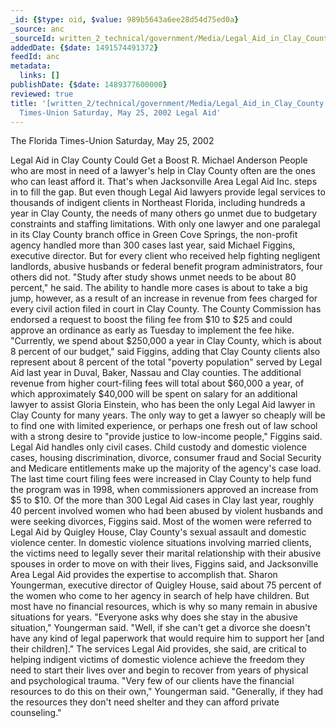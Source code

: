 ```yaml
---
_id: {$type: oid, $value: 989b5643a6ee28d54d75ed0a}
_source: anc
_sourceId: written_2_technical/government/Media/Legal_Aid_in_Clay_County.txt
addedDate: {$date: 1491574491372}
feedId: anc
metadata:
  links: []
publishDate: {$date: 1489377600000}
reviewed: true
title: '[written_2/technical/government/Media/Legal_Aid_in_Clay_County.txt]  The Florida
  Times-Union Saturday, May 25, 2002 Legal Aid'
---
```

The <ignore  id='undefined'>Florida</ignore> Times-Union
Saturday, May 25, 2002

Legal Aid in <geo  id='4151245'>Clay County</geo> Could Get a Boost
R. Michael Anderson
People who are most in need of a lawyer&#x27;s help in <geo  id='4151245'>Clay County</geo>
often are the ones who can least afford it. That&#x27;s when
<ignore  id='undefined'>Jacksonville</ignore> Area Legal Aid Inc. steps in to fill the gap.
But even though Legal Aid lawyers provide legal services to
thousands of indigent clients in Northeast <geo  id='4155751'>Florida</geo>, including
hundreds a year in <geo  id='4151245'>Clay County</geo>, the needs of many others go unmet
due to budgetary constraints and staffing limitations.
With only one lawyer and one paralegal in its <geo  id='4151245'>Clay County</geo> branch
office in <geo  id='4157427'>Green Cove Springs</geo>, the non-profit agency handled more
than 300 cases last year, said Michael Figgins, executive director.
But for every client who received help fighting negligent
landlords, abusive husbands or federal benefit program
administrators, four others did not.
&quot;Study after study shows unmet needs to be about 80 percent,&quot; he
said.
The ability to handle more cases is about to take a big jump,
however, as a result of an increase in revenue from fees charged
for every civil action filed in court in <geo  id='4151245'>Clay County</geo>. The County
Commission has endorsed a request to boost the filing fee from $10
to $25 and could approve an ordinance as early as Tuesday to
implement the fee hike.
&quot;Currently, we spend about $250,000 a year in <geo  id='4151245'>Clay County</geo>, which
is about 8 percent of our budget,&quot; said Figgins, adding that Clay
County clients also represent about 8 percent of the total &quot;poverty
population&quot; served by Legal Aid last year in Duval, Baker, Nassau
and Clay counties.
The additional revenue from higher court-filing fees will total
about $60,000 a year, of which approximately $40,000 will be spent
on salary for an additional lawyer to assist Gloria Einstein, who
has been the only Legal Aid lawyer in <geo  id='4151245'>Clay County</geo> for many
years.
The only way to get a lawyer so cheaply will be to find one with
limited experience, or perhaps one fresh out of law school with a
strong desire to &quot;provide justice to low-income people,&quot; Figgins
said.
Legal Aid handles only civil cases. Child custody and domestic
violence cases, housing discrimination, divorce, consumer fraud and
Social Security and Medicare entitlements make up the majority of
the agency&#x27;s case load.
The last time court filing fees were increased in <geo  id='4151245'>Clay County</geo> to
help fund the program was in 1998, when commissioners approved an
increase from $5 to $10.
Of the more than 300 Legal Aid cases in Clay last year, roughly
40 percent involved women who had been abused by violent husbands
and were seeking divorces, Figgins said. Most of the women were
referred to Legal Aid by Quigley House, <geo  id='4151245'>Clay County</geo>&#x27;s sexual
assault and domestic violence center.
In domestic violence situations involving married clients, the
victims need to legally sever their marital relationship with their
abusive spouses in order to move on with their lives, Figgins said,
and <ignore  id='undefined'>Jacksonville</ignore> Area Legal Aid provides the expertise to
accomplish that.
Sharon Youngerman, executive director of Quigley House, said
about 75 percent of the women who come to her agency in search of
help have children. But most have no financial resources, which is
why so many remain in abusive situations for years.
&quot;Everyone asks why does she stay in the abusive situation,&quot;
Youngerman said. &quot;Well, if she can&#x27;t get a divorce she doesn&#x27;t have
any kind of legal paperwork that would require him to support her
[and their children].&quot;
The services Legal Aid provides, she said, are critical to
helping indigent victims of domestic violence achieve the freedom
they need to start their lives over and begin to recover from years
of physical and psychological trauma.
&quot;Very few of our clients have the financial resources to do this
on their own,&quot; Youngerman said. &quot;Generally, if they had the
resources they don&#x27;t need shelter and they can afford private
counseling.&quot;